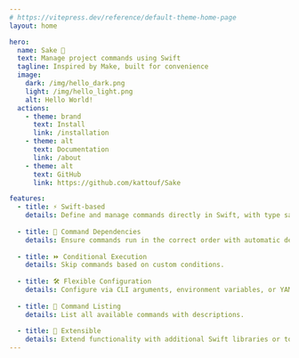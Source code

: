 ```yaml
---
# https://vitepress.dev/reference/default-theme-home-page
layout: home

hero:
  name: Sake 🍶
  text: Manage project commands using Swift
  tagline: Inspired by Make, built for convenience
  image:
    dark: /img/hello_dark.png
    light: /img/hello_light.png
    alt: Hello World!
  actions:
    - theme: brand
      text: Install
      link: /installation
    - theme: alt
      text: Documentation
      link: /about
    - theme: alt
      text: GitHub
      link: https://github.com/kattouf/Sake

features:
  - title: ⚡ Swift-based
    details: Define and manage commands directly in Swift, with type safety and autocompletion.
    
  - title: 🔗 Command Dependencies
    details: Ensure commands run in the correct order with automatic dependency handling.
    
  - title: ⏩ Conditional Execution
    details: Skip commands based on custom conditions.
    
  - title: 🛠️ Flexible Configuration
    details: Configure via CLI arguments, environment variables, or YAML files.
    
  - title: 📜 Command Listing
    details: List all available commands with descriptions.
    
  - title: 🔌 Extensible
    details: Extend functionality with additional Swift libraries or tools.
---
```


